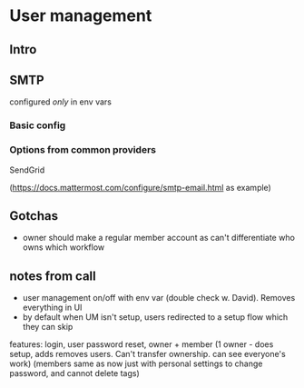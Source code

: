 # User management

## Intro

## SMTP

configured _only_ in env vars

### Basic config

### Options from common providers

SendGrid

(https://docs.mattermost.com/configure/smtp-email.html as example)

## Gotchas

- owner should make a regular member account as can't differentiate who owns which workflow

## notes from call

- user management on/off with env var (double check w. David). Removes everything in UI
- by default when UM isn't setup, users redirected to a setup flow which they can skip

features: login, user password reset, owner + member (1 owner - does setup, adds removes users. Can't transfer ownership. can see everyone's work) (members same as now just with personal settings to change password, and cannot delete tags)
